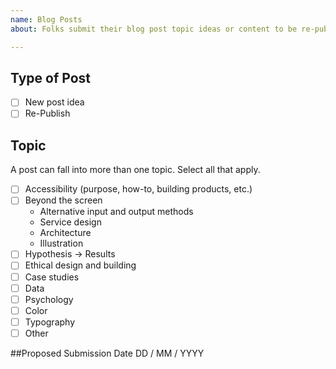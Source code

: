 ```yaml
---
name: Blog Posts
about: Folks submit their blog post topic ideas or content to be re-published

---
```


## Type of Post
- [ ] New post idea
- [ ] Re-Publish

## Topic 
A post can fall into more than one topic. Select all that apply.
- [ ] Accessibility (purpose, how-to, building products, etc.)
- [ ] Beyond the screen
   - Alternative input and output methods
   - Service design
   - Architecture
   - Illustration
- [ ] Hypothesis → Results
- [ ] Ethical design and building
- [ ] Case studies
- [ ] Data
- [ ] Psychology
- [ ] Color
- [ ] Typography
- [ ] Other

##Proposed Submission Date
DD / MM / YYYY
